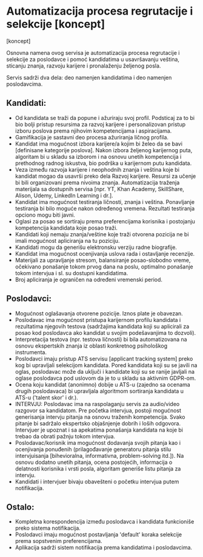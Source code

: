 # Automatizacija procesa regrutacije i selekcije [koncept]

[koncept]

Osnovna namena ovog servisa je automatizacija procesa regrutacije i selekcije za poslodavce i pomoć kandidatima u usavršavanju veština, sticanju znanja, razvoju karijere i pronalaženju željenog posla.

Servis sadrži dva dela: deo namenjen kandidatima i deo namenjen poslodavcima.

## Kandidati:

- Od kandidata se traži da popune i ažuriraju svoj profil. Podsticaj za to bi bio bolji pristup resursima za razvoj karijere i personalizovan pristup izboru poslova prema njihovim kompetencijama i aspiracijama.
- Gamifikacija je sastavni deo procesa ažuriranja ličnog profila.
- Kandidat ima mogućnost izbora karijere/a kojim bi želeo da se bavi [definisane kategorije poslova]. Nakon izbora željenog karijernog puta, algoritam bi u skladu sa izborom i na osnovu unetih kompetencija i prethodnog radnog iskustva, bio podrška u karijernom putu kandidata.
- Veza između razvoja karijere i neophodnih znanja i veština koje bi kandidat mogao da usavrši preko dela Razvoj karijere. Resursi za učenje bi bili organizovani prema nivoima znanja. Automatizacija traženja materijala sa dostupnih servisa [npr. YT, Khan Academy, SkillShare, Alison, Udemy, LinkedIn Learning i dr.].
- Kandidat ima mogućnost testiranja ličnosti, znanja i veština. Ponavljanje testiranja bi bilo moguće nakon određenog vremena. Rezultati testiranja opciono mogu biti javni.
- Oglasi za posao se sortiraju prema preferencijama korisnika i postojanju kompetencija kandidata koje posao traži.
- Kandidati koji nemaju znanja/veštine koje traži otvorena pozicija ne bi imali mogućnost apliciranja na tu poziciju.
- Kandidati mogu da generišu elektronsku verziju radne biografije.
- Kandidat ima mogućnost ocenjivanja uslova rada i ostavljanje recenzije.
- Materijali za upravljanje stresom, balansiranje posao-slobodno vreme, očekivano ponašanje tokom prvog dana na poslu, optimalno ponašanje tokom intervjua i sl. su dostupni kandidatima.
- Broj apliciranja je ograničen na određeni vremenski period.

## Poslodavci:

- Mogućnost oglašavanja otvorene pozicije. Iznos plate je obavezan.
- Poslodavac ima mogućnost pristupa karijernom profilu kandidata i rezultatima njegovih testova (sadržajima kandidata koji su aplicirali za posao kod poslodavca ako kandidat u svojim podešavanjima to dozvoli).
- Interpretacija testova (npr. testova ličnosti) bi bila automatizovana na osnovu ekspertskih znanja iz oblasti konkretnog psihološkog instrumenta.
- Poslodavci imaju pristup ATS servisu [applicant tracking system] preko kog bi upravljali selekcijom kandidata. Pored kandidata koji su se javili na oglas, poslodavac može da uključi i kandidate koji su se ranije javljali na oglase poslodavca pod uslovom da je to u skladu sa aktivnim GDPR-om.
- Ocena koju kandidat (anonimno) dobije u ATS-u (zajedno sa ocenama drugih poslodavaca) bi upravljala algoritmom sortiranja kandidata u ATS-u ('talent skor' i dr.).
- INTERVJU: Poslodavac ima na raspolaganju servis za audio/video razgovor sa kandidatom. Pre početka intervjua, postoji mogućnost generisanja intervju pitanja na osnovu traženih kompetencija. Svako pitanje bi sadržalo ekspertsko objašnjenje dobrih i loših odgovora. Intervjuer je upoznat i sa apekatima ponašanja kandidata na koje bi trebao da obrati pažnju tokom intervjua.
- Poslodavac/korisnik ima mogućnost dodavanja svojih pitanja kao i ocenjivanja ponuđenih (prilagođavanje generatoru pitanja stilu intervjuisanja [bihevioralna, informativna, problem-solving itd.]). Na osnovu dodatno unetih pitanja, ocena postojećih, informacija o delatnosti korisnika i vrsti posla, algoritam generiše listu pitanja za intervju.
- Kandidati i intervjuer bivaju obavešteni o početku intervjua putem notifikacija.

## Ostalo:

- Kompletna korespondencija između poslodavca i kandidata funkcioniše preko sistema notifikacija.
- Poslodavci imaju mogućnost postavljanja 'default' koraka selekcije prema sopstvenim preferencijama.
- Aplikacija sadrži sistem notifikacija prema kandidatima i poslodavcima.
